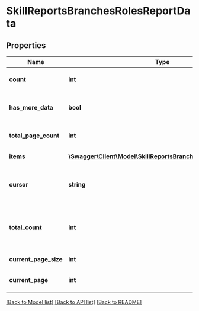 # SkillReportsBranchesRolesReportData

## Properties
Name | Type | Description | Notes
------------ | ------------- | ------------- | -------------
**count** | **int** | Total number of items returned | 
**has_more_data** | **bool** | True if the current page is not the last page | 
**total_page_count** | **int** | Total number of pages returned | [optional] 
**items** | [**\Swagger\Client\Model\SkillReportsBranchesRolesReportItems[]**](SkillReportsBranchesRolesReportItems.md) | Array of roles info objects | 
**cursor** | **string** | Unique ID used to temporarily store search parameters | 
**total_count** | **int** | Total number of Items returned. Returned if get_total_count parameter is 1 | [optional] 
**current_page_size** | **int** | Number of items per page | 
**current_page** | **int** | Page number of the current page | 

[[Back to Model list]](../README.md#documentation-for-models) [[Back to API list]](../README.md#documentation-for-api-endpoints) [[Back to README]](../README.md)



